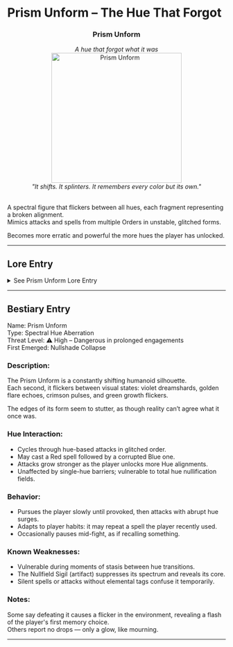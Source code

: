 
# Prism Unform – The Hue That Forgot

<div align="center">
  <h3>Prism Unform</h3>
  <i>A hue that forgot what it was</i></br>
  <img src="../../assets/monsters/prism-unform.png" alt="Prism Unform" width="300">
  </br><i>"It shifts. It splinters. It remembers every color but its own."</i></br></br>
</div>

A spectral figure that flickers between all hues, 
each fragment representing a broken alignment.  
Mimics attacks and spells from multiple Orders in unstable, glitched forms.

Becomes more erratic and powerful the more hues the player has unlocked.

---

## Lore Entry

<details><summary>See Prism Unform Lore Entry</summary>

### Lore Fragment: Crystal Monolith Etching, Nullshade Sector V
> "We wore colors like crowns. Then we drowned in them. 
> One escaped the palette. One became many."

> "The Unform wasn't made. It occurred. A glitch in memory. 
> A reflection of those who wore every hue and called it balance."

> "They say it remembers your colors before you do. 
> That it chooses what you forget."

> "It flickers — not because it's weak, 
> but because the truth burns too brightly to hold still."

</details>

---

## Bestiary Entry
Name:	Prism Unform  
Type:	Spectral Hue Aberration  
Threat Level:	⚠️ High – Dangerous in prolonged engagements  
First Emerged:	Nullshade Collapse

### Description: 
The Prism Unform is a constantly shifting humanoid silhouette.  
Each second, it flickers between visual states: 
violet dreamshards, golden flare echoes, crimson pulses, and green growth flickers.  

The edges of its form seem to stutter, as though reality can’t agree what it once was.

### Hue Interaction:
- Cycles through hue-based attacks in glitched order.
- May cast a Red spell followed by a corrupted Blue one.
- Attacks grow stronger as the player unlocks more Hue alignments.
- Unaffected by single-hue barriers; vulnerable to total hue nullification fields.

### Behavior:
- Pursues the player slowly until provoked, then attacks with abrupt hue surges.
- Adapts to player habits: it may repeat a spell the player recently used.
- Occasionally pauses mid-fight, as if recalling something.

### Known Weaknesses:
- Vulnerable during moments of stasis between hue transitions.
- The Nullfield Sigil (artifact) suppresses its spectrum and reveals its core.
- Silent spells or attacks without elemental tags confuse it temporarily.

### Notes:
Some say defeating it causes a flicker in the environment, 
revealing a flash of the player's first memory choice.  
Others report no drops — only a glow, like mourning.

---

